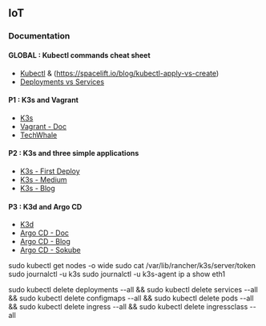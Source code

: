 ## IoT

### Documentation
#### GLOBAL : Kubectl commands cheat sheet
- [Kubectl](https://spacelift.io/blog/kubernetes-cheat-sheet) & (https://spacelift.io/blog/kubectl-apply-vs-create)
- [Deployments vs Services](https://zeet.co/blog/kubernetes-service-vs-deployment)

#### P1 : K3s and Vagrant
- [K3s](https://docs.k3s.io/)
- [Vagrant - Doc](https://developer.hashicorp.com/vagrant/tutorials/getting-started?product_intent=vagrant)
- [TechWhale](https://www.youtube.com/watch?v=5-PGV-r_684&pp=ygUYdmFncmFudCBjb21tZW50IHV0aWxpc2Vy)

#### P2 : K3s and three simple applications
- [K3s - First Deploy](https://k33g.gitlab.io/articles/2020-02-21-K3S-02-FIRST-DEPLOY.html)
- [K3s - Medium](https://medium.com/@samanazizi/how-to-deploy-a-simple-static-html-project-on-k3s-322667967ed4)
- [K3s - Blog](https://www.jeffgeerling.com/blog/2022/quick-hello-world-http-deployment-testing-k3s-and-traefik)

#### P3 : K3d and Argo CD
- [K3d](https://k3d.io/stable/)
- [Argo CD - Doc](https://argo-cd.readthedocs.io/en/stable/)
- [Argo CD - Blog](https://une-tasse-de.cafe/blog/argocd/)
- [Argo CD - Sokube](https://www.sokube.io/en/blog/gitops-on-a-laptop-with-k3d-and-argocd-en)


sudo kubectl get nodes -o wide
sudo cat /var/lib/rancher/k3s/server/token
sudo journalctl -u k3s
sudo journalctl -u k3s-agent
ip a show eth1

sudo kubectl delete deployments --all && sudo kubectl delete services --all && sudo kubectl delete configmaps --all && sudo kubectl delete pods --all && sudo kubectl delete ingress --all && sudo kubectl delete ingressclass --all